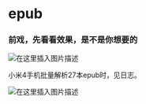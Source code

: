 # epub

### 前戏，先看看效果，是不是你想要的

![在这里插入图片描述](https://i.loli.net/2018/11/22/5bf64f28a60f7.gif)

小米4手机批量解析27本epub时，见日志。

![在这里插入图片描述](https://i.loli.net/2018/11/22/5bf64ff5b4356.png)

